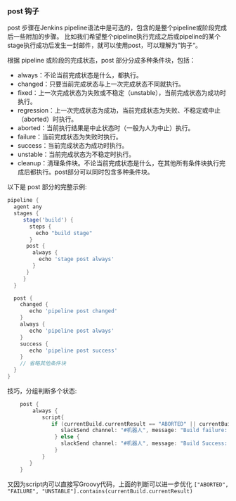 ### post 钩子

post 步骤在Jenkins pipeline语法中是可选的，包含的是整个pipeline或阶段完成后一些附加的步骤。 比如我们希望整个pipeline执行完成之后或pipeline的某个stage执行成功后发生一封邮件，就可以使用post，可以理解为”钩子“。

根据 pipeline 或阶段的完成状态，post 部分分成多种条件块，包括：

- always：不论当前完成状态是什么，都执行。
- changed：只要当前完成状态与上一次完成状态不同就执行。
- fixed：上一次完成状态为失败或不稳定（unstable），当前完成状态为成功时执行。
- regression：上一次完成状态为成功，当前完成状态为失败、不稳定或中止（aborted）时执行。
- aborted：当前执行结果是中止状态时（一般为人为中止）执行。
- failure：当前完成状态为失败时执行。
- success：当前完成状态为成功时执行。
- unstable：当前完成状态为不稳定时执行。
- cleanup：清理条件块。不论当前完成状态是什么，在其他所有条件块执行完成后都执行。post部分可以同时包含多种条件块。

以下是 post 部分的完整示例:

```groovy
pipeline {
  agent any
  stages {
     stage('build') {
       steps {
         echo "build stage"
       } 
      post {
        always {
          echo 'stage post always'
        }
      }
     }
  }

  post {
    changed {
       echo 'pipeline post changed'
    }
    always {
       echo 'pipeline post always'
    }
    success {
       echo 'pipeline post success'
    }
    // 省略其他条件块
  }
}
```

技巧，分组判断多个状态:

```groovy
    post {
        always {
           script{
              if (currentBuild.currentResult == "ABORTED" || currentBuild.currentResult == "FAILURE" || currentBuild.currentResult == "UNSTABLE" ){
                 slackSend channel: "#机器人", message: "Build failure: ${env.JOB_NAME} -- No: ${env.BUILD_NUMBER}, please check detail in email!"
               } else {
                 slackSend channel: "#机器人", message: "Build Success: ${env.JOB_NAME} -- Build No: ${env.BUILD_NUMBER}, please check on http://www.yourwebsite.com"
               }
           }  
       }
    }
```

又因为script内可以直接写Groovy代码，上面的判断可以进一步优化 `["ABORTED", "FAILURE", "UNSTABLE"].contains(currentBuild.currentResult)`





